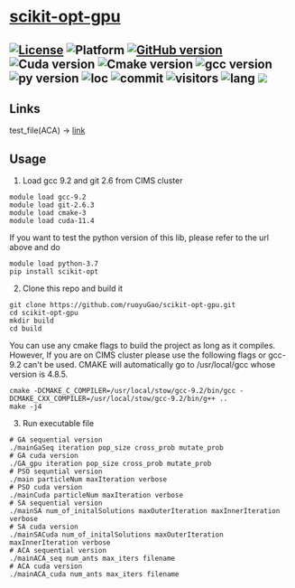 # [scikit-opt-gpu](https://github.com/ruoyuGao/scikit-opt-gpu) 
[![License](https://img.shields.io/pypi/l/scikit-opt.svg)](https://github.com/ruoyuGao/scikit-opt-gpu/blob/ruoyu_edit/LICENSE)
![Platform](https://img.shields.io/badge/platform-windows%20|%20linux%20|%20macos-green.svg)
[![GitHub version](https://badge.fury.io/gh/ruoyuGao%2Fscikit-opt-gpu.svg)](https://badge.fury.io/gh/ruoyuGao%2Fscikit-opt-gpu)
![Cuda version](https://img.shields.io/badge/cuda-%3E%3D11.4-blue)
![Cmake version](https://img.shields.io/badge/cmake-%3E%3D3-blue)
![gcc version](https://img.shields.io/badge/gcc-%3E%3D9.2-blue)
![py version](https://img.shields.io/badge/python-%3E%3D3.7-blue)
![loc](https://img.shields.io/tokei/lines/github/ruoyuGao/scikit-opt-gpu?color=red)
![commit](https://img.shields.io/github/commit-activity/y/ruoyuGao/scikit-opt-gpu?color=red)
![visitors](https://visitor-badge.deta.dev/badge?page_id=ruoyuGao.visitor-badge&left_color=red&right_color=green)
![lang](https://img.shields.io/github/languages/top/ruoyuGao/scikit-opt-gpu)
![](https://changkun.de/urlstat?mode=github&repo=ruoyuGao/scikit-opt-gpu)
---

## Links
test_file(ACA) → [link](https://drive.google.com/file/d/1rAmWo6g4f0wc2BRm5pEV6hzi79XltjE7/view?usp=sharing)
## Usage
1. Load gcc 9.2 and git 2.6 from CIMS cluster
```
module load gcc-9.2
module load git-2.6.3
module load cmake-3
module load cuda-11.4
```
If you want to test the python version of this lib, please refer to the url above and do 
```
module load python-3.7
pip install scikit-opt
```
2. Clone this repo and build it
```
git clone https://github.com/ruoyuGao/scikit-opt-gpu.git
cd scikit-opt-gpu
mkdir build
cd build
```
You can use any cmake flags to build the project as long as it compiles. However, If you are on CIMS cluster please use the following flags or gcc-9.2 can't be used. CMAKE will automatically go to /usr/local/gcc whose version is 4.8.5.
```
cmake -DCMAKE_C_COMPILER=/usr/local/stow/gcc-9.2/bin/gcc -DCMAKE_CXX_COMPILER=/usr/local/stow/gcc-9.2/bin/g++ ..
make -j4
```

3. Run executable file
```
# GA sequential version
./mainGaSeq iteration pop_size cross_prob mutate_prob
# GA cuda version
./GA_gpu iteration pop_size cross_prob mutate_prob
# PSO sequntial version
./main particleNum maxIteration verbose
# PSO cuda version
./mainCuda particleNum maxIteration verbose
# SA sequential version
./mainSA num_of_initalSolutions maxOuterIteration maxInnerIteration verbose
# SA cuda version
./mainSACuda num_of_initalSolutions maxOuterIteration maxInnerIteration verbose
# ACA sequential version
./mainACA_seq num_ants max_iters filename
# ACA cuda version
./mainACA_cuda num_ants max_iters filename
```


